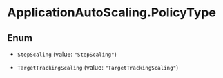 # ApplicationAutoScaling.PolicyType

## Enum


* `StepScaling` (value: `"StepScaling"`)

* `TargetTrackingScaling` (value: `"TargetTrackingScaling"`)


